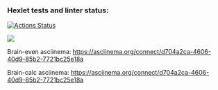 ### Hexlet tests and linter status:
[![Actions Status](https://github.com/Hamsterrific/frontend-project-44/workflows/hexlet-check/badge.svg)](https://github.com/Hamsterrific/frontend-project-44/actions)

<a href="https://codeclimate.com/github/Hamsterrific/frontend-project-44/maintainability"><img src="https://api.codeclimate.com/v1/badges/dc7d6503adf157c34711/maintainability" /></a>

Brain-even asciinema:
https://asciinema.org/connect/d704a2ca-4606-40d9-85b2-7721bc25e18a

Brain-calc asciinema:
https://asciinema.org/connect/d704a2ca-4606-40d9-85b2-7721bc25e18a